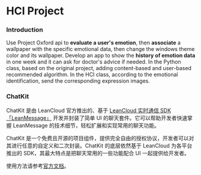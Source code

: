 # HCI Project

### Introduction

Use Project Oxford api to <b>evaluate a user's emotion</b>, then <b>associate</b> a wallpaper with the specific emotional data, then change the windows theme color and its wallpaper. Develop an app to show the <b>history of emotion data</b> in one week and it can ask for doctor's advice if needed. In the Python class, based on the original project, adding content-based and user-based recommended algorithm. In the HCI class, according to the emotional identification, send the corresponding expression images.

### ChatKit

ChatKit 是由 LeanCloud 官方推出的、基于 [LeanCloud 实时通信 SDK「LeanMessage」](https://leancloud.cn/docs/leanstorage_guide-android.html) 开发并封装了简单 UI  的聊天套件。它可以帮助开发者快速掌握 LeanMessage 的技术细节，轻松扩展和实现常用的聊天功能。

ChatKit 是一个免费且开源的项目组件，提供完全自由的授权协议，开发者可以对其进行任意的自定义和二次封装。ChatKit 的底层依然基于 LeanCloud 为各平台推出的 SDK，其最大特点是把聊天常用的一些功能配合 UI 一起提供给开发者。

使用方法请参考[官方文档](https://leancloud.cn/docs/chatkit-android.html)。


